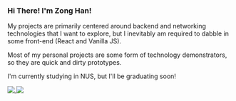 ### Hi There! I'm Zong Han!

My projects are primarily centered around backend and networking technologies that I want to explore, but I inevitably am required to dabble in some front-end (React and Vanilla JS).

Most of my personal projects are some form of technology demonstrators, so they are quick and dirty prototypes.

I'm currently studying in NUS, but I'll be graduating soon!

<a href="https://github.com/sharpstorm?tab=repositories">
  <img align="top" src= "https://github-readme-stats.vercel.app/api?username=sharpstorm&show_icons=true" />
</a>
<a href="https://github.com/sharpstorm?tab=repositories">
  <img align="top" src= "https://github-readme-stats.vercel.app/api/top-langs/?username=sharpstorm&layout=compact" />
</a>
